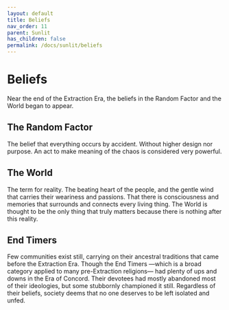 ```yaml
---
layout: default
title: Beliefs
nav_order: 11
parent: Sunlit
has_children: false
permalink: /docs/sunlit/beliefs
---
```


# Beliefs

Near the end of the Extraction Era, the beliefs in the Random Factor and the World began to appear.

## The Random Factor
The belief that everything occurs by accident. Without higher design nor purpose. An act to make meaning of the chaos is considered very powerful.

## The World
The term for reality. The beating heart of the people, and the gentle wind that carries their weariness and passions. That there is consciousness and memories that surrounds and connects every living thing. The World is thought to be the only thing that truly matters because there is nothing after this reality.

## End Timers
Few communities exist still, carrying on their ancestral traditions that came before the Extraction Era. Though the End Timers —which is a broad category applied to many pre-Extraction religions— had plenty of ups and downs in the Era of Concord. Their devotees had mostly abandoned most of their ideologies, but some stubbornly championed it still. Regardless of their beliefs, society deems that no one deserves to be left isolated and unfed.
